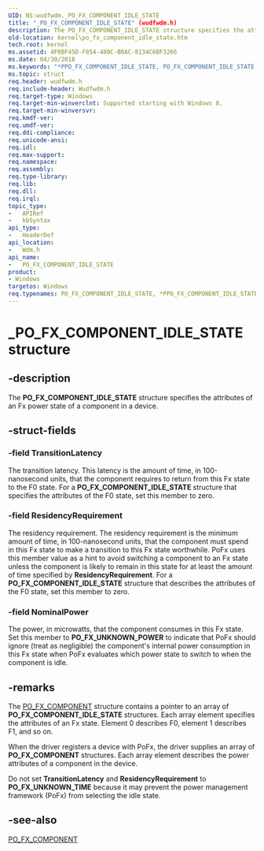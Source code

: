 ```yaml
---
UID: NS:wudfwdm._PO_FX_COMPONENT_IDLE_STATE
title: "_PO_FX_COMPONENT_IDLE_STATE" (wudfwdm.h)
description: The PO_FX_COMPONENT_IDLE_STATE structure specifies the attributes of an Fx power state of a component in a device.
old-location: kernel\po_fx_component_idle_state.htm
tech.root: kernel
ms.assetid: 4F0BF45D-F854-480C-B0AC-8134C6BF3266
ms.date: 04/30/2018
ms.keywords: "*PPO_FX_COMPONENT_IDLE_STATE, PO_FX_COMPONENT_IDLE_STATE, PO_FX_COMPONENT_IDLE_STATE structure [Kernel-Mode Driver Architecture], PPO_FX_COMPONENT_IDLE_STATE, PPO_FX_COMPONENT_IDLE_STATE structure pointer [Kernel-Mode Driver Architecture], _PO_FX_COMPONENT_IDLE_STATE, kernel.po_fx_component_idle_state, wdm/PO_FX_COMPONENT_IDLE_STATE, wdm/PPO_FX_COMPONENT_IDLE_STATE"
ms.topic: struct
req.header: wudfwdm.h
req.include-header: Wudfwdm.h
req.target-type: Windows
req.target-min-winverclnt: Supported starting with Windows 8.
req.target-min-winversvr: 
req.kmdf-ver: 
req.umdf-ver: 
req.ddi-compliance: 
req.unicode-ansi: 
req.idl: 
req.max-support: 
req.namespace: 
req.assembly: 
req.type-library: 
req.lib: 
req.dll: 
req.irql: 
topic_type:
-	APIRef
-	kbSyntax
api_type:
-	HeaderDef
api_location:
-	Wdm.h
api_name:
-	PO_FX_COMPONENT_IDLE_STATE
product:
- Windows
targetos: Windows
req.typenames: PO_FX_COMPONENT_IDLE_STATE, *PPO_FX_COMPONENT_IDLE_STATE
---
```


# _PO_FX_COMPONENT_IDLE_STATE structure


## -description


The <b>PO_FX_COMPONENT_IDLE_STATE</b> structure specifies the attributes of an Fx power state of a component in a device.


## -struct-fields




### -field TransitionLatency

The transition latency. This latency is the amount of time, in 100-nanosecond units, that the component requires to return from this Fx state to the F0 state. For a <b>PO_FX_COMPONENT_IDLE_STATE</b> structure that specifies the attributes of the F0 state, set this member to zero. 


### -field ResidencyRequirement

The residency requirement. The residency requirement is the minimum amount of time, in 100-nanosecond units, that the component must spend in this Fx state to make a transition to this Fx state worthwhile. PoFx uses this member value as a hint to avoid switching a component to an Fx state unless the component is likely to remain in this state for at least the amount of time specified by <b>ResidencyRequirement</b>. For a <b>PO_FX_COMPONENT_IDLE_STATE</b> structure that describes the attributes of the F0 state, set this member to zero.


### -field NominalPower

The power, in microwatts, that the component consumes in this Fx state. Set this member to <b>PO_FX_UNKNOWN_POWER</b> to indicate that PoFx should ignore (treat as negligible) the component's internal power consumption in this Fx state when PoFx evaluates which power state to switch to when the component is idle.



## -remarks



 The <a href="https://msdn.microsoft.com/library/windows/hardware/hh439575">PO_FX_COMPONENT</a> structure contains a pointer to an array of <b>PO_FX_COMPONENT_IDLE_STATE</b> structures. Each array element specifies the attributes of an Fx state. Element 0 describes F0, element 1 describes F1, and so on.

When the driver registers a device with PoFx, the driver supplies an array of <b>PO_FX_COMPONENT</b> structures. Each array element describes the power attributes of a component in the device.

Do not set <b>TransitionLatency</b> and <b>ResidencyRequirement</b> to <b>PO_FX_UNKNOWN_TIME</b> because  it may prevent the power management framework (PoFx) from selecting the idle state.




## -see-also




<a href="https://msdn.microsoft.com/library/windows/hardware/hh439575">PO_FX_COMPONENT</a>
 

 



